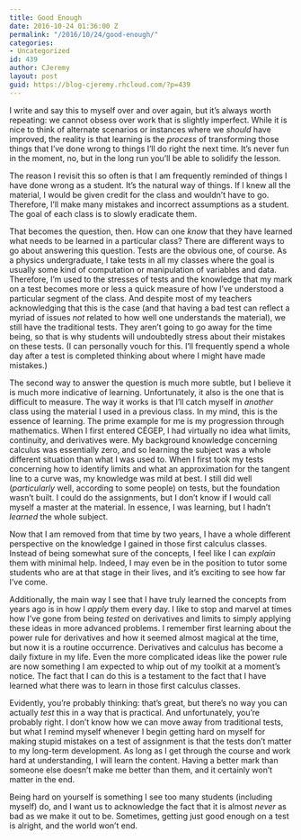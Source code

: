```yaml
---
title: Good Enough
date: 2016-10-24 01:36:00 Z
permalink: "/2016/10/24/good-enough/"
categories:
- Uncategorized
id: 439
author: CJeremy
layout: post
guid: https://blog-cjeremy.rhcloud.com/?p=439
---
```


I write and say this to myself over and over again, but it&#8217;s always worth repeating: we cannot obsess over work that is slightly imperfect. While it is nice to think of alternate scenarios or instances where we _should_ have improved, the reality is that learning is the _process_ of transforming those things that I&#8217;ve done wrong to things I&#8217;ll do right the next time. It&#8217;s never fun in the moment, no, but in the long run you&#8217;ll be able to solidify the lesson.

The reason I revisit this so often is that I am frequently reminded of things I have done wrong as a student. It&#8217;s the natural way of things. If I knew all the material, I would be given credit for the class and wouldn&#8217;t have to go. Therefore, I&#8217;ll make many mistakes and incorrect assumptions as a student. The goal of each class is to slowly eradicate them.

That becomes the question, then. How can one _know_ that they have learned what needs to be learned in a particular class? There are different ways to go about answering this question. Tests are the obvious one, of course. As a physics undergraduate, I take tests in all my classes where the goal is usually some kind of computation or manipulation of variables and data. Therefore, I&#8217;m used to the stresses of tests and the knowledge that my mark on a test becomes more or less a quick measure of how I&#8217;ve understood a particular segment of the class. And despite most of my teachers acknowledging that this is the case (and that having a bad test can reflect a myriad of issues _not_ related to how well one understands the material), we still have the traditional tests. They aren&#8217;t going to go away for the time being, so that is why students will undoubtedly stress about their mistakes on these tests. (I can personally vouch for this. I&#8217;ll frequently spend a whole day after a test is completed thinking about where I might have made mistakes.)

The second way to answer the question is much more subtle, but I believe it is much more indicative of learning. Unfortunately, it also is the one that is difficult to measure. The way it works is that I&#8217;ll catch myself in _another_ class using the material I used in a previous class. In my mind, this is the essence of learning. The prime example for me is my progression through mathematics. When I first entered CÉGEP, I had virtually no idea what limits, continuity, and derivatives were. My background knowledge concerning calculus was essentially zero, and so learning the subject was a whole different situation than what I was used to. When I first took my tests concerning how to identify limits and what an approximation for the tangent line to a curve was, my knowledge was mild at best. I still did well (_particularly_ well, according to some people) on tests, but the foundation wasn&#8217;t built. I could do the assignments, but I don&#8217;t know if I would call myself a master at the material. In essence, I was learning, but I hadn&#8217;t _learned_ the whole subject.

Now that I am removed from that time by two years, I have a whole different perspective on the knowledge I gained in those first calculus classes. Instead of being somewhat sure of the concepts, I feel like I can _explain_ them with minimal help. Indeed, I may even be in the position to tutor some students who are at that stage in their lives, and it&#8217;s exciting to see how far I&#8217;ve come.

Additionally, the main way I see that I have truly learned the concepts from years ago is in how I _apply_ them every day. I like to stop and marvel at times how I&#8217;ve gone from being _tested_ on derivatives and limits to simply applying these ideas in more advanced problems. I remember first learning about the power rule for derivatives and how it seemed almost magical at the time, but now it is a routine occurrence. Derivatives and calculus has become a daily fixture in my life. Even the more complicated ideas like the power rule are now something I am expected to whip out of my toolkit at a moment&#8217;s notice. The fact that I can do this is a testament to the fact that I have learned what there was to learn in those first calculus classes.

Evidently, you&#8217;re probably thinking: that&#8217;s great, but there&#8217;s no way you can actually _test_ this in a way that is practical. And unfortunately, you&#8217;re probably right. I don&#8217;t know how we can move away from traditional tests, but what I remind myself whenever I begin getting hard on myself for making stupid mistakes on a test of assignment is that the tests don&#8217;t matter to my long-term development. As long as I get through the course and work hard at understanding, I will learn the content. Having a better mark than someone else doesn&#8217;t make me better than them, and it certainly won&#8217;t matter in the end.

Being hard on yourself is something I see too many students (including myself) do, and I want us to acknowledge the fact that it is almost _never_ as bad as we make it out to be. Sometimes, getting just good enough on a test is alright, and the world won&#8217;t end.